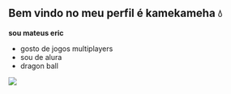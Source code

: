 ## Bem vindo no meu perfil é kamekameha 💧

**sou mateus eric**
- gosto de jogos multiplayers
- sou de alura
- dragon ball 

![](https://tenor.com/es/view/goku-kaioken-dragon-ball-z-super-saiyan-gif-10187999)
